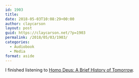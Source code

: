 ```yaml
---
id: 1903
title: 
date: 2018-05-03T10:08:29+00:00
author: claycarson
layout: post
guid: https://claycarson.net/?p=1903
permalink: /2018/05/03/1903/
categories:
  - Audiobook
  - Media
format: aside
---
```

I finished listening to [Homo Deus: A Brief History of Tomorrow](https://www.amazon.com/exec/obidos/ASIN/B01BBQ33VE/waggish00-20).<!--more-->